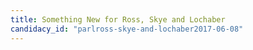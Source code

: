 ```yaml
---
title: Something New for Ross, Skye and Lochaber
candidacy_id: "parlross-skye-and-lochaber2017-06-08"
---
```

